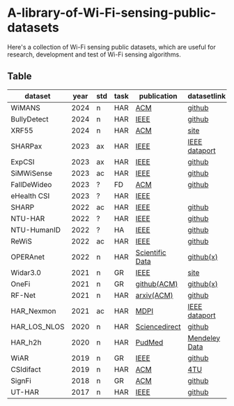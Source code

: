 # A-library-of-Wi-Fi-sensing-public-datasets
Here's a collection of Wi-Fi sensing public datasets, which are useful for research, development and test of Wi-Fi sensing algorithms.

## Table

| dataset      | year | std | task | publication                                                                          | datasetlink                                                                                                               |
| ------------ | ---- | --- | ---- | ------------------------------------------------------------------------------------ | ------------------------------------------------------------------------------------------------------------------------- |
| WiMANS       | 2024 | n   | HAR  | [ACM](https://dl.acm.org/doi/10.1007/978-3-031-72946-1_5)                            | [github](https://github.com/huangshk/WiMANS)                                                                              |
| BullyDetect  | 2024 | n   | HAR  | [IEEE](https://ieeexplore.ieee.org/document/10734315)                                | [github](https://github.com/aiotgroup/WiFi-BullyDetect)                                                                   |
| XRF55        | 2024 | n   | HAR  | [ACM](https://dl.acm.org/doi/abs/10.1145/3643543)                                    | [site](https://aiotgroup.github.io/XRF55/)                                                                                |
| SHARPax      | 2023 | ax  | HAR  | [IEEE](https://ieeexplore.ieee.org/document/10192291)                                | [IEEE dataport](https://ieee-dataport.org/documents/ieee-80211ax-csi-dataset-human-activity-recognition)                  |
| ExpCSI       | 2023 | ax  | HAR  | [IEEE](https://ieeexplore.ieee.org/document/10099368)                                | [github](https://github.com/ansresearch/exposing-the-csi)                                                                 |
| SiMWiSense   | 2023 | ac  | HAR  | [IEEE](https://ieeexplore.ieee.org/document/10195411)                                | [github](https://github.com/kfoysalhaque/SiMWiSense)                                                                      |
| FallDeWideo  | 2023 | ?   | FD   | [ACM](https://dl.acm.org/doi/10.1145/3615984.3616501)                                | [github](https://github.com/shawnnn3di/falldewideo)                                                                       |
| eHealth CSI  | 2023 | ?   | HAR  | [IEEE](https://ieeexplore.ieee.org/document/10177905)                                |                                                                                                                           |
| SHARP        | 2022 | ac  | HAR  | [IEEE](https://ieeexplore.ieee.org/document/9804861)                                 | [github](https://github.com/francescamen/SHARP)                                                                           |
| NTU-HAR      | 2022 | ?   | HAR  | [IEEE](https://ieeexplore.ieee.org/document/9667414)                                 | [github](https://github.com/xyanchen/WiFi-CSI-Sensing-Benchmark)                                                          |
| NTU-HumanID  | 2022 | ?   | HA   | [IEEE](https://ieeexplore.ieee.org/abstract/document/9726794)                        | [github](https://github.com/xyanchen/WiFi-CSI-Sensing-Benchmark)                                                          |
| ReWiS        | 2022 | ac  | HAR  | [IEEE](https://ieeexplore.ieee.org/document/9842828)                                 | [github](https://github.com/niloobah/rewis)                                                                               |
| OPERAnet     | 2022 | n   | HAR  | [Scientific Data](https://www.nature.com/articles/s41597-022-01573-2)                | [github(x)](https://github.com/RogetK/ODDET)                                                                              |
| Widar3.0     | 2021 | n   | GR   | [IEEE](https://ieeexplore.ieee.org/document/9516988)                                 | [site](http://tns.thss.tsinghua.edu.cn/widar3.0/)                                                                         |
| OneFi        | 2021 | n   | GR   | [github(ACM)](https://ruixiao24.github.io/files/rui_onefi.pdf)                       | [github(x)](https://github.com/ruixiao24/onefi)                                                                           |
| RF-Net       | 2021 | n   | HAR  | [arxiv(ACM)](https://arxiv.org/abs/2111.04566)                                       | [github](https://github.com/di0002ya/RFNet)                                                                               |
| HAR_Nexmon   | 2021 | ac  | HAR  | [MDPI](https://www.mdpi.com/2076-3417/11/19/8860)                                    | [IEEE dataport](https://ieee-dataport.org/open-access/csi-human-activity)                                                 |
| HAR_LOS_NLOS | 2020 | n   | HAR  | [Sciencedirect](https://www.sciencedirect.com/science/article/pii/S2352340920314165) | [github](https://github.com/lcsig/Dataset-for-Wi-Fi-based-human-activity-recognition-in-LOS-and-NLOS-indoor-environments) |
| HAR_h2h      | 2020 | n   | HAR  | [PudMed](https://www.ncbi.nlm.nih.gov/pmc/articles/PMC7240209/)                      | [Mendeley Data](https://data.mendeley.com/datasets/3dhn4xnjxw/1)                                                          |
| WiAR         | 2019 | n   | GR   | [IEEE](https://ieeexplore.ieee.org/document/8866726)                                 | [github](https://github.com/linteresa/WiAR)                                                                               |
| CSIdifact    | 2019 | n   | HAR  | [ACM](https://dl.acm.org/doi/abs/10.1145/3359427.3361913)                            | [4TU](https://data.4tu.nl/articles/dataset/Channel_state_information_WiFi_traces_for_6_activities/12692816/1)             |
| SignFi       | 2018 | n   | GR   | [ACM](https://dl.acm.org/doi/10.1145/3191755)                                        | [github](https://yongsen.github.io/SignFi/)                                                                               |
| UT-HAR       | 2017 | n   | HAR  | [IEEE](https://ieeexplore.ieee.org/document/8067693)                                 | [github](https://github.com/ermongroup/Wifi_Activity_Recognition)                                                         |

